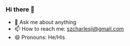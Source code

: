 ### Hi there 👋

- 💬 Ask me about anything
- 📫 How to reach me: szcharlesji@gmail.com
- 😄 Pronouns: He/His
